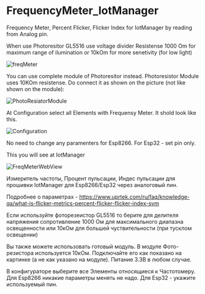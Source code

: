 # FrequencyMeter_IotManager
Frequency Meter, Percent Flicker, Flicker Index for IotManager by reading from Analog pin.

When use Photoresitor GL5516 use voltage divider Resistense 1000 Om for maximum range of ilumination or 10kOm for more senetivity (for low light)

![freqMeter](https://user-images.githubusercontent.com/4175310/196288090-e0927166-1d5a-453d-aeca-f00d5c734c5b.png)

You can use complete module of Photoresitor instead.
Photoresistor Module uses 10KOm resistense. Do connect it as shown on the picture (not like shown on the module): 


![PhotoResiatorModule](https://user-images.githubusercontent.com/4175310/204156110-1ed5c3fe-cb17-4d95-9289-fc3cdaaf9ca4.png)

At Configuration select all Elements with Frequensy Meter. It shold look like this. 


![Configuration](https://user-images.githubusercontent.com/4175310/204156672-79961f19-63dd-49f4-a33c-3d0c2571e63f.png)



No need to change any paramenters for Esp8266. For Esp32 - set pin only.



This you will see at IotManager

![FreqMeterWebView](https://user-images.githubusercontent.com/4175310/196288916-9a79bb97-90c4-4f06-8625-4ccf2a6485a5.png)

Измеритель частоты, Процент пульсации, Индес пульсации для прошивки IotManager для Esp8266/Esp32 через аналоговый пин.

Подробнее о параметрах - 
https://www.uprtek.com/ru/faq/knowledge-qa/what-is-flicker-metrics-percent-flicker-flicker-index-svm

Если используйте фоторезеистор GL5516 то берите для делителя напряжения сопротивление 1000 Ом для максимального диапазна освещенности или 10кОм для большей чуствительности (при тусклом освещении)

Вы также можете использовать готовый модуль.
В модуле Фото-резистора используется 10кОм. Подключайте его как показано на картинке (а не как указано на модуле).
Питание 3.3В в любом случае.

В конфигураторе выберите все Элементы относящиеся к Частотомеру. Для Esp8266 никакие параметры менять не надо. Для Esp32 - укажите используемый пин.

